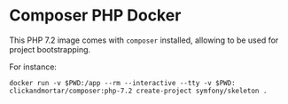# Composer PHP Docker

This PHP 7.2 image comes with `composer` installed, allowing to be used for project bootstrapping.

For instance:

```
docker run -v $PWD:/app --rm --interactive --tty -v $PWD: clickandmortar/composer:php-7.2 create-project symfony/skeleton .
```
